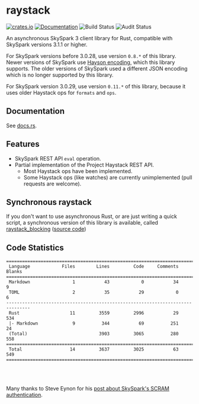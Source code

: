 # raystack

[![crates.io](https://img.shields.io/crates/v/raystack.svg)](https://crates.io/crates/raystack)
[![Documentation](https://docs.rs/raystack/badge.svg)](https://docs.rs/raystack)
![Build Status](https://github.com/a-mackay/raystack/workflows/build/badge.svg)
![Audit Status](https://github.com/a-mackay/raystack/workflows/audit/badge.svg)


An asynchronous SkySpark 3 client library for Rust, compatible with SkySpark versions 3.1.1 or higher.

For SkySpark versions before 3.0.28, use version `0.8.*` of this library. Newer versions
of SkySpark use [Hayson encoding](https://github.com/j2inn/hayson), which this library
supports. The older versions of SkySpark used a different JSON encoding which is no
longer supported by this library.

For SkySpark version 3.0.29, use version `0.11.*` of this library, because it uses older Haystack ops for
`formats` and `ops`.

## Documentation
See [docs.rs](https://docs.rs/raystack).

## Features
* SkySpark REST API `eval` operation.
* Partial implementation of the Project Haystack REST API.
    * Most Haystack ops have been implemented.
    * Some Haystack ops (like watches) are currently unimplemented (pull requests are welcome).

## Synchronous raystack

If you don't want to use asynchronous Rust, or are just writing a quick
script, a synchronous version of this library is available, called
[raystack_blocking](https://crates.io/crates/raystack_blocking) ([source code](https://github.com/a-mackay/raystack_blocking))

## Code Statistics
```
===============================================================================
 Language            Files        Lines         Code     Comments       Blanks
===============================================================================
 Markdown                1           43            0           34            9
 TOML                    2           35           29            0            6
-------------------------------------------------------------------------------
 Rust                   11         3559         2996           29          534
 |- Markdown             9          344           69          251           24
 (Total)                           3903         3065          280          558
===============================================================================
 Total                  14         3637         3025           63          549
===============================================================================
```

<br><br>

Many thanks to Steve Eynon for his [post about SkySpark's SCRAM authentication](http://www.alienfactory.co.uk/articles/skyspark-scram-over-sasl).
